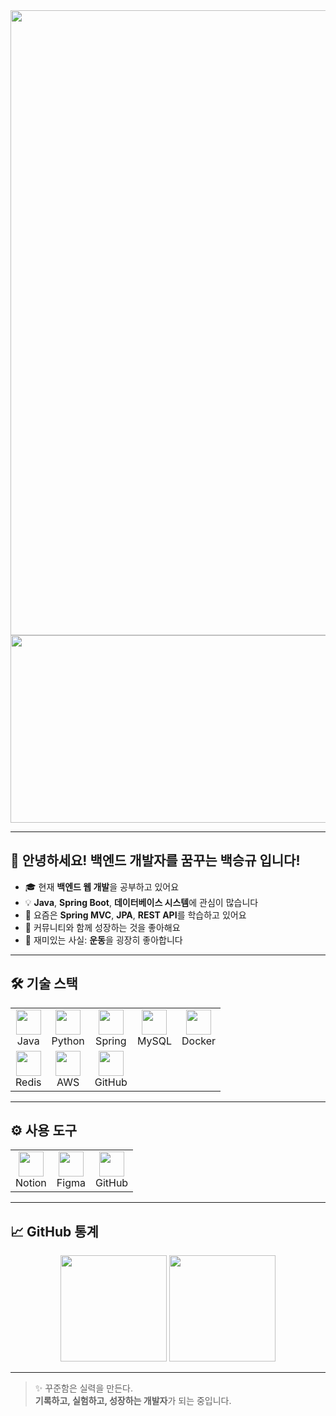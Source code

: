 <div align="center">
  <img src="https://github.com/user-attachments/assets/f31752e9-6249-4979-ac41-89d0deeaa20f" width="1000" />
</div>

<div align="center">
  <a href="https://www.gitanimals.org/en_US?utm_medium=image&utm_source=seungg8361&utm_content=farm">
    <img src="https://render.gitanimals.org/farms/seungg8361" width="600" height="300" />
  </a>
</div>

---

## 👋 안녕하세요! 백엔드 개발자를 꿈꾸는 백승규 입니다!

- 🎓 현재 **백엔드 웹 개발**을 공부하고 있어요  
- 💡 **Java**, **Spring Boot**, **데이터베이스 시스템**에 관심이 많습니다  
- 🌱 요즘은 **Spring MVC**, **JPA**, **REST API**를 학습하고 있어요  
- 🐾 커뮤니티와 함께 성장하는 것을 좋아해요  
- 🧩 재미있는 사실: **운동**을 굉장히 좋아합니다  

---

## 🛠️ 기술 스택

<div align="center">
  <table>
    <tr>
      <td align="center"><img src="https://cdn.jsdelivr.net/gh/devicons/devicon/icons/java/java-original.svg" height="40"/><br>Java</td>
      <td align="center"><img src="https://cdn.jsdelivr.net/gh/devicons/devicon/icons/python/python-original.svg" height="40"/><br>Python</td>
      <td align="center"><img src="https://cdn.jsdelivr.net/gh/devicons/devicon/icons/spring/spring-original.svg" height="40"/><br>Spring</td>
      <td align="center"><img src="https://cdn.jsdelivr.net/gh/devicons/devicon/icons/mysql/mysql-original.svg" height="40"/><br>MySQL</td>
      <td align="center"><img src="https://cdn.jsdelivr.net/gh/devicons/devicon/icons/docker/docker-original.svg" height="40"/><br>Docker</td>
    </tr>
    <tr>
      <td align="center"><img src="https://cdn.jsdelivr.net/gh/devicons/devicon/icons/redis/redis-original.svg" height="40"/><br>Redis</td>
      <td align="center"><img src="https://a0.awsstatic.com/libra-css/images/logos/aws_logo_smile_1200x630.png" height="40"/><br>AWS</td>
      <td align="center"><img src="https://cdn.jsdelivr.net/gh/devicons/devicon/icons/github/github-original.svg" height="40"/><br>GitHub</td>
    </tr>
  </table>
</div>

---

## ⚙️ 사용 도구

<div align="center">
  <table>
    <tr>
      <td align="center"><img src="https://cdn.jsdelivr.net/gh/devicons/devicon/icons/notion/notion-original.svg" height="40"/><br>Notion</td>
      <td align="center"><img src="https://cdn.jsdelivr.net/gh/devicons/devicon/icons/figma/figma-original.svg" height="40"/><br>Figma</td>
      <td align="center"><img src="https://cdn.jsdelivr.net/gh/devicons/devicon/icons/github/github-original.svg" height="40"/><br>GitHub</td>
    </tr>
  </table>
</div>

--- 

## 📈 GitHub 통계

<div align="center">
  <img src="https://github-readme-stats.vercel.app/api?username=seungg8361&show_icons=true&theme=tokyonight" height="170" />
  <img src="https://github-readme-stats.vercel.app/api/top-langs/?username=seungg8361&layout=compact&theme=tokyonight" height="170" />
</div>

---

> ✨ 꾸준함은 실력을 만든다.  
> **기록하고, 실험하고, 성장하는 개발자**가 되는 중입니다.
